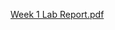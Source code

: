 [Week 1 Lab Report.pdf](https://github.com/spongbb258/cse15l-lab-reports/files/10419433/Week.1.Lab.Report.pdf)
